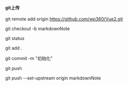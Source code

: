#### git上传
git remote add origin https://github.com/wp360/Vue2.git

git checkout -b markdownNote

git status

git add .

git commit -m "初始化"

git push

git push --set-upstream origin markdownNote
